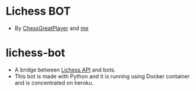 # **Lichess BOT**
- By [ChessGreatPlayer](https://lichess.org/@/ChessGreatPlayer) and [me](https://lichess.org/@/Ganidu_2011_YAPA)

# lichess-bot
- A bridge between [Lichess API](https://lichess.org/api#tag/Bot) and bots.
- This bot is made with Python and it is running using Docker container and is concentrated on heroku.
